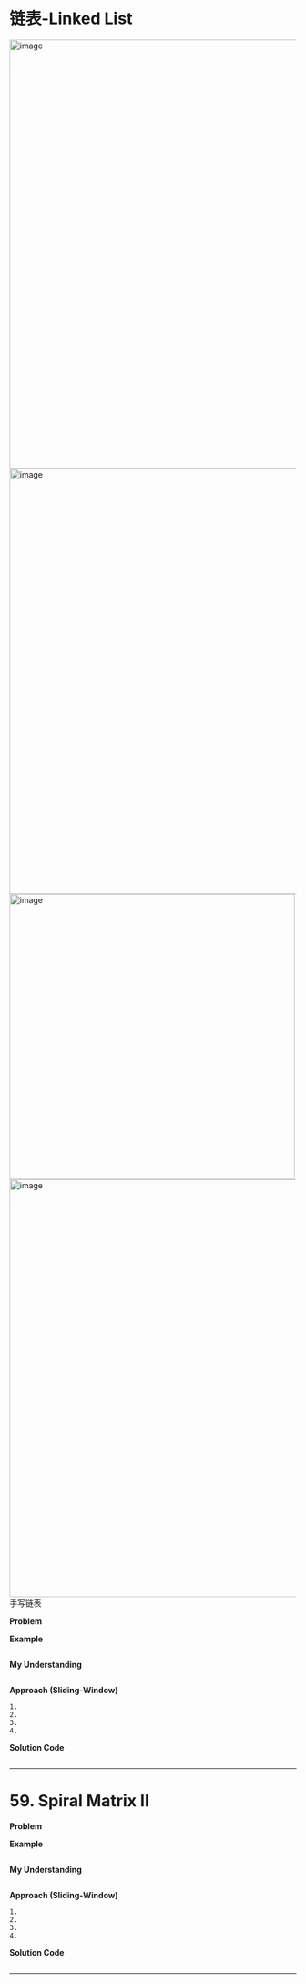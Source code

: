# 链表-Linked List
<img width="753" alt="image" src="https://github.com/user-attachments/assets/43873263-c476-429f-9a9f-e48c0b53e649" />
<img width="747" alt="image" src="https://github.com/user-attachments/assets/fe249c33-eb22-4159-9cc1-f41efe578198" />
<img width="501" alt="image" src="https://github.com/user-attachments/assets/d0ec6bde-e7f3-4ce3-b55b-cc45b577a7e9" />
<img width="733" alt="image" src="https://github.com/user-attachments/assets/458cbabd-acee-4378-8056-73a3c3ac07e2" />
手写链表

**Problem**  


**Example**  
```text

```
**My Understanding**  
```text

```
**Approach (Sliding-Window)**
```text
1.  
2. 
3. 
4.
```
**Solution Code**
```python

```
---


# 59. Spiral Matrix II


**Problem**  


**Example**  
```text

```
**My Understanding**  
```text

```
**Approach (Sliding-Window)**
```text
1.  
2. 
3. 
4.
```
**Solution Code**
```python

```
---
